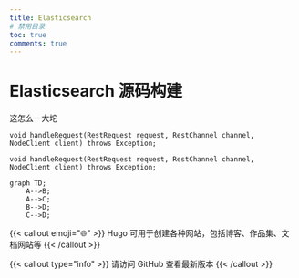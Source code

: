 ```yaml
---
title: Elasticsearch
# 禁用目录
toc: true
comments: true
---
```


# Elasticsearch 源码构建

这怎么一大坨

```[java]
void handleRequest(RestRequest request, RestChannel channel, NodeClient client) throws Exception;
```

```
void handleRequest(RestRequest request, RestChannel channel, NodeClient client) throws Exception;
```

```[mermaid]
graph TD;
    A-->B;
    A-->C;
    B-->D;
    C-->D;
```

{{< callout emoji="🌐" >}}
Hugo 可用于创建各种网站，包括博客、作品集、文档网站等
{{< /callout >}}

{{< callout type="info" >}}
请访问 GitHub 查看最新版本
{{< /callout >}}